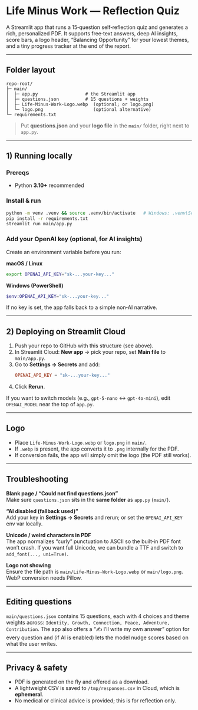 # Life Minus Work — Reflection Quiz

A Streamlit app that runs a 15‑question self‑reflection quiz and generates a rich, personalized PDF.
It supports free‑text answers, deep AI insights, score bars, a logo header, “Balancing Opportunity”
for your lowest themes, and a tiny progress tracker at the end of the report.

---

## Folder layout

```
repo-root/
├─ main/
│  ├─ app.py                  # the Streamlit app
│  ├─ questions.json          # 15 questions + weights
│  ├─ Life-Minus-Work-Logo.webp  (optional; or logo.png)
│  └─ logo.png                   (optional alternative)
└─ requirements.txt
```

> Put **questions.json** and your **logo file** in the **`main/`** folder, right next to `app.py`.

---

## 1) Running locally

### Prereqs
- Python **3.10+** recommended

### Install & run
```bash
python -m venv .venv && source .venv/bin/activate   # Windows: .venv\Scripts\activate
pip install -r requirements.txt
streamlit run main/app.py
```

### Add your OpenAI key (optional, for AI insights)
Create an environment variable before you run:

**macOS / Linux**
```bash
export OPENAI_API_KEY="sk-...your-key..."
```

**Windows (PowerShell)**
```powershell
$env:OPENAI_API_KEY="sk-...your-key..."
```

If no key is set, the app falls back to a simple non‑AI narrative.

---

## 2) Deploying on Streamlit Cloud

1. Push your repo to GitHub with this structure (see above).
2. In Streamlit Cloud: **New app** → pick your repo, set **Main file** to `main/app.py`.
3. Go to **Settings → Secrets** and add:
   ```toml
   OPENAI_API_KEY = "sk-...your-key..."
   ```
4. Click **Rerun**.

If you want to switch models (e.g., `gpt-5-nano` ↔ `gpt-4o-mini`), edit `OPENAI_MODEL` near the top of `app.py`.

---

## Logo

- Place `Life-Minus-Work-Logo.webp` or `logo.png` in `main/`.
- If `.webp` is present, the app converts it to `.png` internally for the PDF.
- If conversion fails, the app will simply omit the logo (the PDF still works).

---

## Troubleshooting

**Blank page / “Could not find questions.json”**  
Make sure `questions.json` sits in the **same folder** as `app.py` (`main/`).

**“AI disabled (fallback used)”**  
Add your key in **Settings → Secrets** and rerun; or set the `OPENAI_API_KEY` env var locally.

**Unicode / weird characters in PDF**  
The app normalizes “curly” punctuation to ASCII so the built‑in PDF font won’t crash.
If you want full Unicode, we can bundle a TTF and switch to `add_font(..., uni=True)`.

**Logo not showing**  
Ensure the file path is `main/Life-Minus-Work-Logo.webp` or `main/logo.png`. WebP conversion needs Pillow.

---

## Editing questions

`main/questions.json` contains 15 questions, each with 4 choices and theme weights across:
`Identity, Growth, Connection, Peace, Adventure, Contribution`.
The app also offers a “✍️ I’ll write my own answer” option for every question and (if AI is enabled)
lets the model nudge scores based on what the user writes.

---

## Privacy & safety

- PDF is generated on the fly and offered as a download.
- A lightweight CSV is saved to `/tmp/responses.csv` in Cloud, which is **ephemeral**.
- No medical or clinical advice is provided; this is for reflection only.
```
